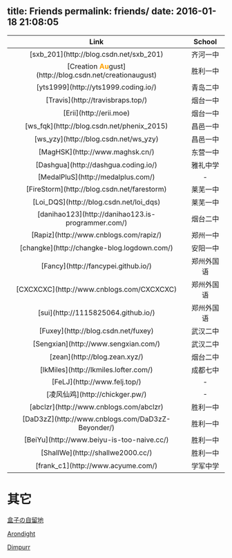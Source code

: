 title: Friends
permalink: friends/
date: 2016-01-18 21:08:05
---

<table width="100%" id="oier" style="text-align: center; ">
<thead>
<tr class="header">
<th><span>Link</span></th>
<th><span>School</span></th>
</tr>
</thead>

<tbody>
<tr>
<td>[sxb_201](http://blog.csdn.net/sxb_201)</td>
<td><span>齐河一中</span></td>
</tr>

<tr>
<td>[Creation <span style="color: #FFA200; display: inline; "><b>Au</b></span>gust](http://blog.csdn.net/creationaugust)</td>
<td><span>胜利一中</span></td>
</tr>

<tr>
<td>[yts1999](http://yts1999.coding.io/)</td>
<td><span>青岛二中</span></td>
</tr>

<tr>
<td>[Travis](http://travisbraps.top/)</td>
<td><span>烟台一中</span></td>
</tr>

<tr>
<td>[Erii](http://erii.moe)</td>
<td><span>烟台一中</span></td>
</tr>

<tr>
<td>[ws_fqk](http://blog.csdn.net/phenix_2015)</td>
<td><span>昌邑一中</span></td>
</tr>

<tr>
<td>[ws_yzy](http://blog.csdn.net/ws_yzy)</td>
<td><span>昌邑一中</span></td>
</tr>

<tr>
<td>[MagHSK](http://www.maghsk.cn/)</td>
<td><span>东营一中</span></td>
</tr>

<tr>
<td>[Dashgua](http://dashgua.coding.io/)</td>
<td><span>雅礼中学</span></td>
</tr>

<tr>
<td>[MedalPluS](http://medalplus.com/)</td>
<td><span>-</span></td>
</tr>

<tr>
<td>[FireStorm](http://blog.csdn.net/farestorm)</td>
<td><span>莱芜一中</span></td>
</tr>

<tr>
<td>[Loi_DQS](http://blog.csdn.net/loi_dqs)</td>
<td><span>莱芜一中</span></td>
</tr>

<tr>
<td>[danihao123](http://danihao123.is-programmer.com/)</td>
<td><span>烟台二中</span></td>
</tr>

<tr>
<td>[Rapiz](http://www.cnblogs.com/rapiz/)</td>
<td><span>郑州一中</span></td>
</tr>

<tr>
<td>[changke](http://changke-blog.logdown.com/)</td>
<td><span>安阳一中</span></td>
</tr>

<tr>
<td>[Fancy](http://fancypei.github.io/)</td>
<td><span>郑州外国语</span></td>
</tr>

<tr>
<td>[CXCXCXC](http://www.cnblogs.com/CXCXCXC)</td>
<td><span>郑州外国语</span></td>
</tr>

<tr>
<td>[sui](http://1115825064.github.io/)</td>
<td><span>郑州外国语</span></td>
</tr>

<tr>
<td>[Fuxey](http://blog.csdn.net/fuxey)</td>
<td><span>武汉二中</span></td>
</tr>

<tr>
<td>[Sengxian](http://www.sengxian.com/)</td>
<td><span>武汉二中</span></td>
</tr>

<tr>
<td>[zean](http://blog.zean.xyz/)</td>
<td><span>烟台二中</span></td>
</tr>

<tr>
<td>[lkMiles](http://lkmiles.lofter.com/)</td>
<td><span>成都七中</span></td>
</tr>

<tr>
<td>[FeLJ](http://www.felj.top/)</td>
<td><span>-</span></td>
</tr>

<tr>
<td>[凌风仙鸡](http://chickger.pw/)</td>
<td><span>-</span></td>
</tr>

<tr>
<td>[abclzr](http://www.cnblogs.com/abclzr)</td>
<td><span>胜利一中</span></td>
</tr>

<tr>
<td>[DaD3zZ](http://www.cnblogs.com/DaD3zZ-Beyonder/)</td>
<td><span>胜利一中</span></td>
</tr>

<tr>
<td>[BeiYu](http://www.beiyu-is-too-naive.cc/)</td>
<td><span>胜利一中</span></td>
</tr>

<tr>
<td>[ShallWe](http://shallwe2000.cc/)</td>
<td><span>胜利一中</span></td>
</tr>

<tr>
<td>[frank_c1](http://www.acyume.com/)</td>
<td><span>学军中学</span></td>
</tr>

</tbody>

</table>

# 其它

[盒子の自留地](http://www.18tilab.com/)

[Arondight](http://arondight.me/)

[Dimpurr](http://im.dimpurr.com/)
